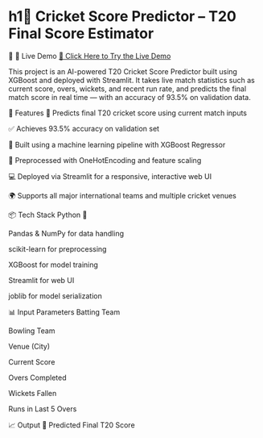 # h1🏏 Cricket Score Predictor – T20 Final Score Estimator

🔗 🚀 Live Demo 
[🔗 Click Here to Try the Live Demo]( 20scorepredictorbyzaidnaeem.streamlit.app)


This project is an AI-powered T20 Cricket Score Predictor built using XGBoost and deployed with Streamlit.
It takes live match statistics such as current score, overs, wickets, and recent run rate, and predicts the final match score in real time — with an accuracy of 93.5% on validation data.

🚀 Features
🎯 Predicts final T20 cricket score using current match inputs

✅ Achieves 93.5% accuracy on validation set

🧠 Built using a machine learning pipeline with XGBoost Regressor

🧹 Preprocessed with OneHotEncoding and feature scaling

💻 Deployed via Streamlit for a responsive, interactive web UI

🌍 Supports all major international teams and multiple cricket venues

📦 Tech Stack
Python 🐍

Pandas & NumPy for data handling

scikit-learn for preprocessing

XGBoost for model training

Streamlit for web UI

joblib for model serialization

📊 Input Parameters
Batting Team

Bowling Team

Venue (City)

Current Score

Overs Completed

Wickets Fallen

Runs in Last 5 Overs

📈 Output
🏁 Predicted Final T20 Score
